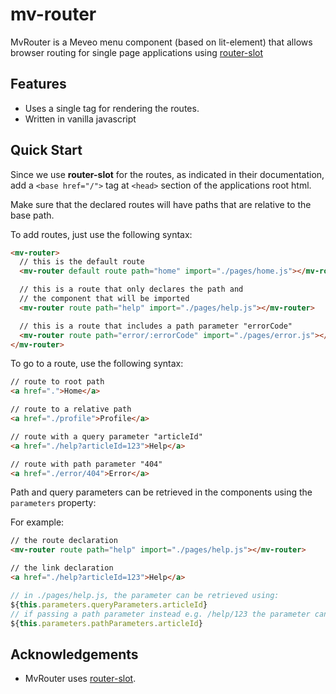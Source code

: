 # mv-router

 MvRouter is a Meveo menu component (based on lit-element) that allows browser routing for single page applications using [router-slot](https://github.com/andreasbm/router-slot)

## Features
* Uses a single tag for rendering the routes.
* Written in vanilla javascript


## Quick Start

Since we use **router-slot** for the routes, as indicated in their documentation, add a `<base href="/">` tag at `<head>` section of the applications root html.

Make sure that the declared routes will have paths that are relative to the base path.

To add routes, just use the following syntax:
```html
<mv-router>  
  // this is the default route
  <mv-router default route path="home" import="./pages/home.js"></mv-router>

  // this is a route that only declares the path and
  // the component that will be imported
  <mv-router route path="help" import="./pages/help.js"></mv-router>

  // this is a route that includes a path parameter "errorCode"
  <mv-router route path="error/:errorCode" import="./pages/error.js"></mv-router>
</mv-router>
```

To go to a route, use the following syntax:
```html
// route to root path
<a href=".">Home</a>

// route to a relative path
<a href="./profile">Profile</a>

// route with a query parameter "articleId"
<a href="./help?articleId=123">Help</a>

// route with path parameter "404"
<a href="./error/404">Error</a>
```

Path and query parameters can be retrieved in the components using the `parameters` property:

For example:
```html
// the route declaration
<mv-router route path="help" import="./pages/help.js"></mv-router>

// the link declaration
<a href="./help?articleId=123">Help</a>
```
```javascript
// in ./pages/help.js, the parameter can be retrieved using:
${this.parameters.queryParameters.articleId}
// if passing a path parameter instead e.g. /help/123 the parameter can be retrieved using:
${this.parameters.pathParameters.articleId}
```



## Acknowledgements

* MvRouter uses [router-slot](https://github.com/andreasbm/router-slot).
